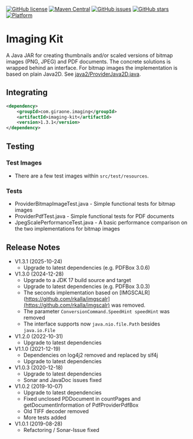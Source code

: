 [![GitHub license](https://img.shields.io/github/license/giraone/imaging-kit)](https://github.com/giraone/imaging-kit/blob/master/LICENSE)
[![Maven Central](https://img.shields.io/badge/Maven%20Central-1.3.0-blue)](https://mvnrepository.com/artifact/com.giraone.imaging/imaging-kit)
[![GitHub issues](https://img.shields.io/github/issues/giraone/imaging-kit)](https://github.com/giraone/imaging-kit/issues)
[![GitHub stars](https://img.shields.io/github/stars/giraone/imaging-kit)](https://github.com/giraone/imaging-kit/stargazers)
[![Platform](https://img.shields.io/badge/platform-jre8%2B-blue)](https://github.com/giraone/imaging-kit/pom.xml)

# Imaging Kit

A Java JAR for creating thumbnails and/or scaled versions of bitmap images (PNG, JPEG) and PDF documents.
The concrete solutions is wrapped behind an interface. For bitmap images the implementation is based on plain Java2D.
See [java2/ProviderJava2D.java](src/main/java/com/giraone/imaging/java2/ProviderJava2D.java).

## Integrating

```xml
<dependency>
    <groupId>com.giraone.imaging</groupId>
    <artifactId>imaging-kit</artifactId>
    <version>1.3.1</version>
</dependency>
```

## Testing

### Test Images

- There are a few test images within `src/test/resources`.

### Tests

- ProviderBitmapImageTest.java - Simple functional tests for bitmap images
- ProviderPdfTest.java - Simple functional tests for PDF documents
- JpegScalePerformanceTest.java - A basic performance comparison on the two implementations for bitmap images

## Release Notes

- V1.3.1 (2025-10-24)
  - Upgrade to latest dependencies (e.g. PDFBox 3.0.6)
- V1.3.0 (2024-12-28)
  - Upgrade to a JDK 17 build source and target
  - Upgrade to latest dependencies (e.g. PDFBox 3.0.3)
  - The seconds implementation based on [IMGSCALR](https://github.com/rkalla/imgscalr](https://github.com/rkalla/imgscalr) was removed.
  - The parameter `ConversionCommand.SpeedHint speedHint` was removed
  - The interface supports now `java.nio.file.Path` besides `java.io.File`
- V1.2.0 (2022-10-31)
  - Upgrade to latest dependencies
- V1.1.0 (2021-12-19)
  - Dependencies on log4j2 removed and replaced by slf4j
  - Upgrade to latest dependencies
- V1.0.3 (2020-12-18)
  - Upgrade to latest dependencies
  - Sonar and JavaDoc issues fixed
- V1.0.2 (2019-10-07)
  - Upgrade to latest dependencies
  - Fixed unclosed PDDocument in countPages and getDocumentInformation of PdfProviderPdfBox
  - Old TIFF decoder removed
  - More tests added
- V1.0.1 (2019-08-28)
  - Refactoring / Sonar-Issue fixed
